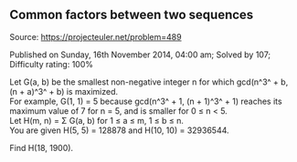 Common factors between two sequences
------------------------------------

Source: https://projecteuler.net/problem=489

Published on Sunday, 16th November 2014, 04:00 am; Solved by 107;
Difficulty rating: 100%

Let G(a, b) be the smallest non-negative integer n for which gcd(n^3^ +
b, (n + a)^3^ + b) is maximized.\
 For example, G(1, 1) = 5 because gcd(n^3^ + 1, (n + 1)^3^ + 1) reaches
its maximum value of 7 for n = 5, and is smaller for 0 ≤ n \< 5.\
 Let H(m, n) = Σ G(a, b) for 1 ≤ a ≤ m, 1 ≤ b ≤ n.\
 You are given H(5, 5) = 128878 and H(10, 10) = 32936544.

Find H(18, 1900).
